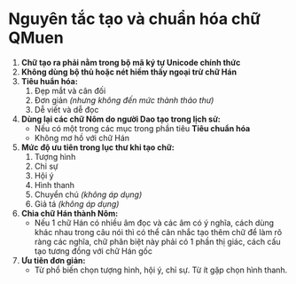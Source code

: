 # Nguyên tắc tạo và chuẩn hóa chữ QMuen
1. **Chữ tạo ra phải nằm trong bộ mã ký tự Unicode chính thức**
2. **Không dùng bộ thủ hoặc nét hiếm thấy ngoại trừ chữ Hán**
3. **Tiêu huẩn hóa:**
	1. Đẹp mắt và cân đối
	2. Đơn giản *(nhưng không đến mức thành thảo thư)*
	3. Dễ viết và dễ đọc
4. **Dùng lại các chữ Nôm do người Dao tạo trong lịch sử:**
	- Nếu có một trong các mục trong phần tiêu **Tiêu chuẩn hóa**
	- Không mơ hồ với chữ Hán
5. **Mức độ ưu tiên trong lục thư khi tạo chữ:**
	1. Tượng hình
	2. Chỉ sự
	3. Hội ý
	4. Hình thanh
	5. Chuyển chú *(không áp dụng)*
	6. Giả tá *(không áp dụng)*
6. **Chia chữ Hán thành Nôm:**
	- Nếu 1 chữ Hán có nhiều âm đọc và các âm có ý nghĩa, cách dùng khác nhau trong câu nói thì có thể cân nhắc tạo thêm chữ để làm rõ ràng các nghĩa, chữ phân biệt này phải có 1 phần thị giác, cách cấu tạo tương đồng với chữ Hán gốc
7. **Ưu tiên đơn giản:**
	- Từ phổ biến chọn tượng hình, hội ý, chỉ sự. Từ ít gặp chọn hình thanh.
